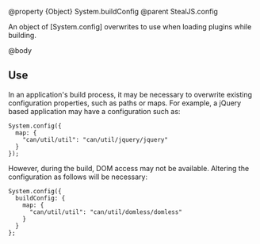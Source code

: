 @property {Object} System.buildConfig
@parent StealJS.config

An object of [System.config] overwrites to use when loading plugins while building.

@body

## Use

In an application's build process, it may be necessary to overwrite existing configuration properties, such as paths or maps. For example, a jQuery based application may have a configuration such as:

```
System.config({
  map: {
    "can/util/util": "can/util/jquery/jquery"
  }
});
```
However, during the build, DOM access may not be available. Altering the configuration as follows will be necessary:

```
System.config({
  buildConfig: {
    map: {
      "can/util/util": "can/util/domless/domless"
    }
  }
};
```
